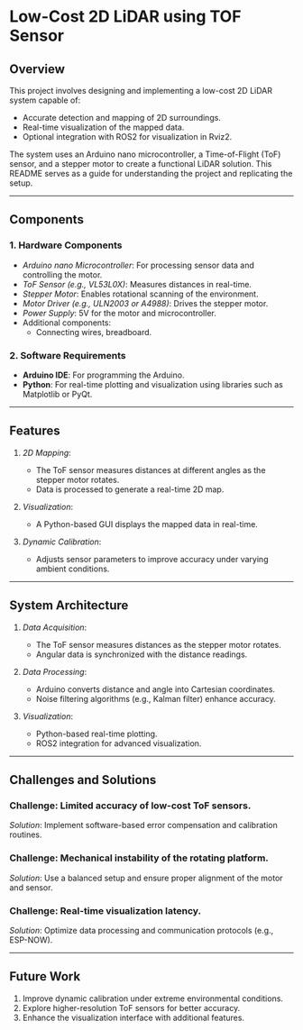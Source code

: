 # Low-Cost 2D LiDAR using TOF Sensor

## Overview
This project involves designing and implementing a low-cost 2D LiDAR system capable of:

- Accurate detection and mapping of 2D surroundings.
- Real-time visualization of the mapped data.
- Optional integration with ROS2 for visualization in Rviz2.

The system uses an Arduino nano microcontroller, a Time-of-Flight (ToF) sensor, and a stepper motor to create a functional LiDAR solution. This README serves as a guide for understanding the project and replicating the setup.

---

## Components

### 1. Hardware Components
- *Arduino nano Microcontroller*: For processing sensor data and controlling the motor.
- *ToF Sensor (e.g., VL53L0X)*: Measures distances in real-time.
- *Stepper Motor*: Enables rotational scanning of the environment.
- *Motor Driver (e.g., ULN2003 or A4988)*: Drives the stepper motor.
- *Power Supply*: 5V for the motor and microcontroller.
- Additional components:
  - Connecting wires, breadboard.

### 2. Software Requirements
- **Arduino IDE**: For programming the Arduino.
- **Python**: For real-time plotting and visualization using libraries such as Matplotlib or PyQt.

---

## Features

1. *2D Mapping*:
   - The ToF sensor measures distances at different angles as the stepper motor rotates.
   - Data is processed to generate a real-time 2D map.

2. *Visualization*:
   - A Python-based GUI displays the mapped data in real-time.

3. *Dynamic Calibration*:
   - Adjusts sensor parameters to improve accuracy under varying ambient conditions.

---

## System Architecture

1. *Data Acquisition*:
   - The ToF sensor measures distances as the stepper motor rotates.
   - Angular data is synchronized with the distance readings.

2. *Data Processing*:
   - Arduino converts distance and angle into Cartesian coordinates.
   - Noise filtering algorithms (e.g., Kalman filter) enhance accuracy.

3. *Visualization*:
   - Python-based real-time plotting.
   - ROS2 integration for advanced visualization.

---

## Challenges and Solutions

### Challenge: Limited accuracy of low-cost ToF sensors.
*Solution*: Implement software-based error compensation and calibration routines.

### Challenge: Mechanical instability of the rotating platform.
*Solution*: Use a balanced setup and ensure proper alignment of the motor and sensor.

### Challenge: Real-time visualization latency.
*Solution*: Optimize data processing and communication protocols (e.g., ESP-NOW).

---


## Future Work

1. Improve dynamic calibration under extreme environmental conditions.
2. Explore higher-resolution ToF sensors for better accuracy.
3. Enhance the visualization interface with additional features.
